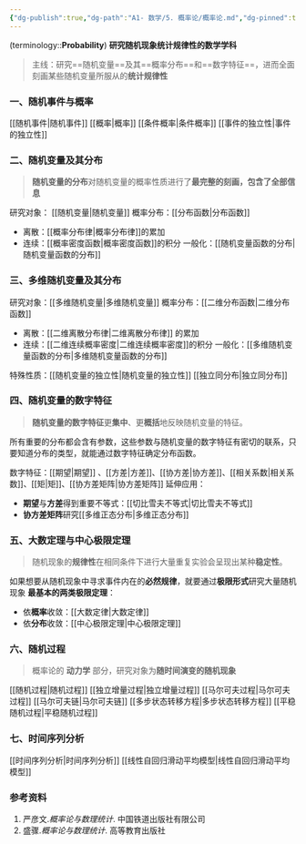 ```yaml
---
{"dg-publish":true,"dg-path":"A1- 数学/5. 概率论/概率论.md","dg-pinned":true,"tags":["Subject"],"Level":0,"permalink":"/A1- 数学/5. 概率论/概率论/","pinned":true,"dgPassFrontmatter":true,"noteIcon":"","created":"2024-05-21T15:20:28.000+08:00","updated":"2025-06-03T18:33:37.000+08:00"}
---
```


(terminology::**Probability**)
**研究随机现象统计规律性的数学学科**
> 主线：研究==随机变量==及其==概率分布==和==数字特征==，进而全面刻画某些随机变量所服从的**统计规律性**
### 一、随机事件与概率
[[随机事件\|随机事件]]
[[概率\|概率]]
[[条件概率\|条件概率]]
[[事件的独立性\|事件的独立性]]

### 二、随机变量及其分布
> **随机变量的分布**对随机变量的概率性质进行了**最完整的刻画，包含了全部信息**

研究对象： [[随机变量\|随机变量]]
概率分布：[[分布函数\|分布函数]]  
- 离散：[[概率分布律\|概率分布律]]的累加 
- 连续：[[概率密度函数\|概率密度函数]]的积分
一般化：[[随机变量函数的分布\|随机变量函数的分布]]

### 三、多维随机变量及其分布
研究对象：[[多维随机变量\|多维随机变量]]
概率分布：[[二维分布函数\|二维分布函数]]
- 离散：[[二维离散分布律\|二维离散分布律]] 的累加
- 连续：[[二维连续概率密度\|二维连续概率密度]]的积分
一般化：[[多维随机变量函数的分布\|多维随机变量函数的分布]]

特殊性质：[[随机变量的独立性\|随机变量的独立性]]   [[独立同分布\|独立同分布]]

### 四、随机变量的数字特征
> **随机变量的数字特征**更**集中**、更**概括**地反映随机变量的特征。

所有重要的分布都会含有参数，这些参数与随机变量的数字特征有密切的联系，只要知道分布的类型，就能通过数字特征确定分布函数。

数字特征：[[期望\|期望]] 、[[方差\|方差]]、[[协方差\|协方差]]、[[相关系数\|相关系数]]、[[矩\|矩]]、[[协方差矩阵\|协方差矩阵]]
延伸应用：
- **期望**与**方差**得到重要不等式：[[切比雪夫不等式\|切比雪夫不等式]]
- **协方差矩阵**研究[[多维正态分布\|多维正态分布]]

### 五、大数定理与中心极限定理
> 随机现象的**规律性**在相同条件下进行大量重复实验会呈现出某种**稳定性**。

如果想要从随机现象中寻求事件内在的**必然规律**，就要通过**极限形式**研究大量随机现象
**最基本的两类极限定理**：
- 依**概率**收敛：[[大数定律\|大数定律]] 
- 依**分布**收敛：[[中心极限定理\|中心极限定理]]   

### 六、随机过程
> 概率论的 **动力学** 部分，研究对象为**随时间演变的随机现象**

[[随机过程\|随机过程]]
[[独立增量过程\|独立增量过程]]
[[马尔可夫过程\|马尔可夫过程]]
[[马尔可夫链\|马尔可夫链]]
[[多步状态转移方程\|多步状态转移方程]]
[[平稳随机过程\|平稳随机过程]]

### 七、时间序列分析
[[时间序列分析\|时间序列分析]]
[[线性自回归滑动平均模型\|线性自回归滑动平均模型]]


### 参考资料
1. 严彦文.*概率论与数理统计*. 中国铁道出版社有限公司
2. 盛骤.*概率论与数理统计*. 高等教育出版社 


